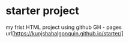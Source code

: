 # starter project
my frist HTML project using github
GH - pages url[https://kunjshahalgonquin.github.io/starter/]